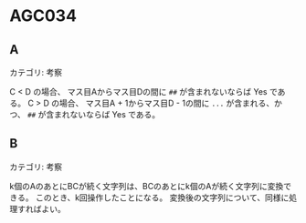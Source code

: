 # AGC034

## A
カテゴリ: 考察

C < D の場合、 マス目Aからマス目Dの間に `##` が含まれないならば Yes である。
C > D の場合、 マス目A + 1からマス目D - 1の間に `...` が含まれる、かつ、 `##` が含まれないならば Yes である。

## B
カテゴリ: 考察

k個のAのあとにBCが続く文字列は、BCのあとにk個のAが続く文字列に変換できる。
このとき、k回操作したことになる。
変換後の文字列について、同様に処理すればよい。
